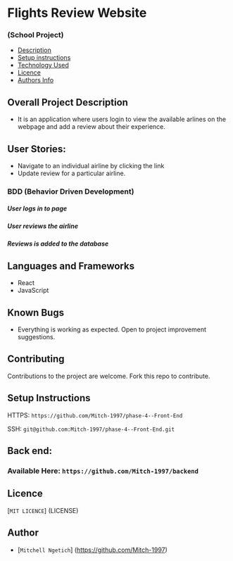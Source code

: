 # Flights Review Website

### (School Project)

+ [Description](#overall-project-description)
+ [Setup instructions](#setup-instructions)
+ [Technology Used](#languages-and-frameworks)
+ [Licence](#Licence)
+ [Authors Info](#Author)

## Overall Project Description

- It is an application where users login to view the available arlines on the webpage and add a review about their experience.

## User Stories:

- Navigate to an individual airline by clicking the link
- Update review for a particular airline.

### BDD (Behavior Driven Development)

##### User logs in to page
##### User reviews the airline
##### Reviews is added to the database 


## Languages and Frameworks

- React
- JavaScript

## Known Bugs

- Everything is working as expected. Open to project improvement suggestions.

## Contributing

Contributions to the project are welcome. Fork this repo to contribute.

## Setup Instructions

HTTPS: `https://github.com/Mitch-1997/phase-4--Front-End`

SSH: `git@github.com:Mitch-1997/phase-4--Front-End.git`

## Back end:

### Available Here: `https://github.com/Mitch-1997/backend`

## Licence
[`MIT LICENCE`] (LICENSE)

## Author

- [`Mitchell Ngetich`] (https://github.com/Mitch-1997)


